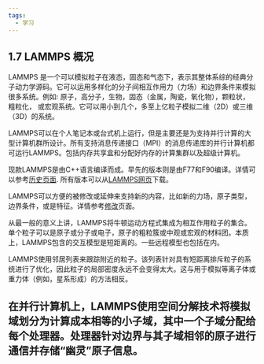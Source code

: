```yaml
---
tags:
  - 学习
---
```

## 1.7 LAMMPS 概况

LAMMPS 是一个可以模拟粒子在液态，固态和气态下，表示其整体系综的经典分子动力学源码。它可以运用多样化的分子间相互作用力（力场）和边界条件来模拟很多系统。例如: 原子，高分子，生物，固态（金属，陶瓷，氧化物），颗粒状，粗粒化， 或宏观系统。它可以用小到几个，多至上亿粒子模拟二维（2D）或三维（3D）的系统。



LAMMPS可以在个人笔记本或台式机上运行，但是主要还是为支持并行计算的大型计算机群所设计。所有支持消息传递接口（MPI）的消息传递库的并行计算机都可运行LAMMPS。包括内存共享盒和分配好内存的计算集群以及超级计算机。



现款LAMMPS是由C++语言编译而成。早先的版本则是由F77和F90编译。详情可以参考[历史页面](https://lammps.sandia.gov/history.html). 所有版本可以从[LAMMPS网页](https://lammps.sandia.gov/)下载。



LAMMPS可以方便的被修改或延伸来支持新的内容，比如新的力场，原子类型，边界条件，或是特征。详情参考[修改](https://lammps.sandia.gov/doc/Modify.html)页面。



从最一般的意义上讲，LAMMPS将牛顿运动方程式集成为相互作用粒子的集合。单个粒子可以是原子或分子或电子，原子的粗粒簇或中观或宏观的材料团。本质上，LAMMPS包含的交互模型是短距离的。一些远程模型也包括在内。

LAMMPS使用邻居列表来跟踪附近的粒子。该列表针对具有短距离排斥粒子的系统进行了优化，因此粒子的局部密度永远不会变得太大。这与用于模拟等离子体或重力体（例如，星系形成）的方法相反。

在并行计算机上，LAMMPS使用空间分解技术将模拟域划分为计算成本相等的小子域，其中一个子域分配给每个处理器。处理器针对边界与其子域相邻的原子进行通信并存储“幽灵”原子信息。
---